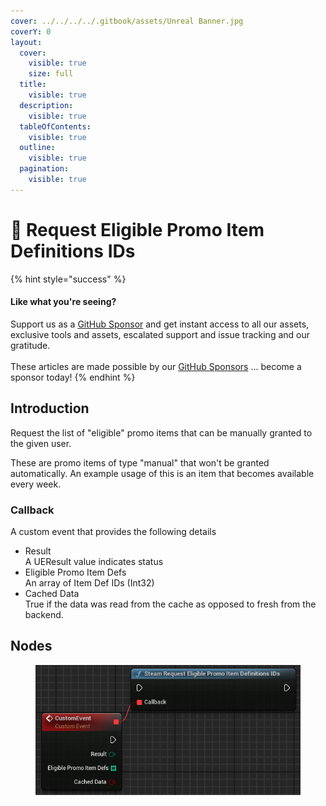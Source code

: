 ```yaml
---
cover: ../../../../.gitbook/assets/Unreal Banner.jpg
coverY: 0
layout:
  cover:
    visible: true
    size: full
  title:
    visible: true
  description:
    visible: true
  tableOfContents:
    visible: true
  outline:
    visible: true
  pagination:
    visible: true
---
```


# 🔵 Request Eligible Promo Item Definitions IDs

{% hint style="success" %}
#### Like what you're seeing?

Support us as a [GitHub Sponsor](../../../../where-to-buy/become-a-sponsor.md) and get instant access to all our assets, exclusive tools and assets, escalated support and issue tracking and our gratitude.\
\
These articles are made possible by our [GitHub Sponsors](../../../../where-to-buy/become-a-sponsor.md) ... become a sponsor today!
{% endhint %}

## Introduction

Request the list of "eligible" promo items that can be manually granted to the given user.

These are promo items of type "manual" that won't be granted automatically. An example usage of this is an item that becomes available every week.

### Callback

A custom event that provides the following details

* Result\
  A UEResult value indicates status
* Eligible Promo Item Defs\
  An array of Item Def IDs (Int32)
* Cached Data\
  True if the data was read from the cache as opposed to fresh from the backend.

## Nodes

<figure><img src="../../../../.gitbook/assets/image (24) (1).png" alt=""><figcaption></figcaption></figure>
